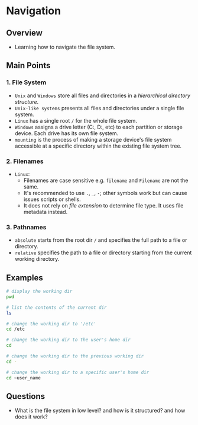 # Navigation

## Overview
- Learning how to navigate the file system.

## Main Points
### 1. File System
- `Unix` and `Windows` store all files and directories in a _hierarchical directory structure_.
- `Unix-like systems` presents all files and directories under a single file system.
- `Linux` has a single root `/` for the whole file system.
- `Windows` assigns a drive letter (C:, D:, etc) to each partition or storage device. Each drive has its own file system.
- `mounting` is the process of making a storage device's file system accessible at a specific directory within the existing file system tree.

### 2. Filenames
- `Linux`:
  - Filenames are case sensitive e.g. `filename` and `Filename` are not the same.
  - It's recommended to use `.`, `_`, `-`; other symbols work but can cause issues scripts or shells.
  - It does not rely on _file extension_ to determine file type. It uses file metadata instead.

### 3. Pathnames
- `absolute` starts from the root dir `/` and specifies the full path to a file or directory.
- `relative` specifies the path to a file or directory starting from the current working directory.

## Examples
  ```bash
  # display the working dir
  pwd

  # list the contents of the current dir
  ls

  # change the working dir to '/etc'
  cd /etc

  # change the working dir to the user's home dir
  cd

  # change the working dir to the previous working dir
  cd -

  # change the working dir to a specific user's home dir
  cd ~user_name
  ```

## Questions
- What is the file system in low level? and how is it structured? and how does it work?